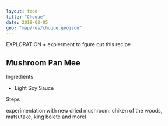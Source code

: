 ```yaml
---
layout: food
title: "Choque"
date: 2018-02-05
geo: "map/res/choque.geojson"
---
```

EXPLORATION + expierment to fgure out this recipe

<h2>Mushroom Pan Mee</h2>
Ingredients
<ul>
  <li>Light Soy Sauce </li>
</ul>

Steps
<ol>
</ol>

experimentation with new dried mushroom: chiken of the woods, matsutake, king bolete and morel